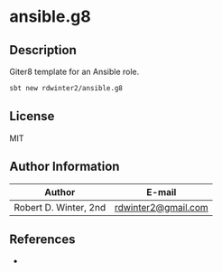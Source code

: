 ansible.g8
==========

## Description

Giter8 template for an Ansible role.

```bash
sbt new rdwinter2/ansible.g8
```

## License

MIT

## Author Information

| Author                | E-mail               |
|-----------------------|----------------------|
| Robert D. Winter, 2nd |  rdwinter2@gmail.com |

## References

*
